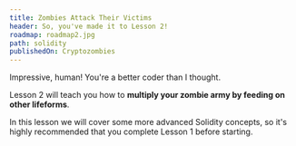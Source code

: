 ```yaml
---
title: Zombies Attack Their Victims
header: So, you've made it to Lesson 2!
roadmap: roadmap2.jpg
path: solidity
publishedOn: Cryptozombies
---
```


Impressive, human! You're a better coder than I thought.

Lesson 2 will teach you how to **multiply your zombie army by feeding on other lifeforms**.

In this lesson we will cover some more advanced Solidity concepts, so it's highly recommended that you complete Lesson 1 before starting.